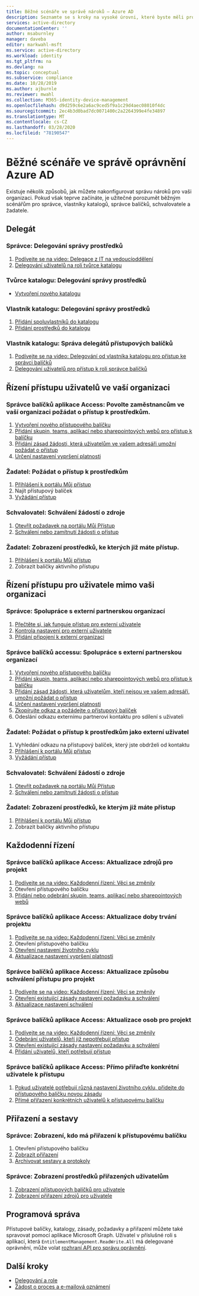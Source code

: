 ```yaml
---
title: Běžné scénáře ve správě nároků – Azure AD
description: Seznamte se s kroky na vysoké úrovni, které byste měli provést při běžných scénářích ve správě nároků služby Azure Active Directory.
services: active-directory
documentationCenter: ''
author: msaburnley
manager: daveba
editor: markwahl-msft
ms.service: active-directory
ms.workload: identity
ms.tgt_pltfrm: na
ms.devlang: na
ms.topic: conceptual
ms.subservice: compliance
ms.date: 10/28/2019
ms.author: ajburnle
ms.reviewer: mwahl
ms.collection: M365-identity-device-management
ms.openlocfilehash: d9d259c6e2a6ac9ced5f9a1c29d4aec08010f4dc
ms.sourcegitcommit: 2ec4b3d0bad7dc0071400c2a2264399e4fe34897
ms.translationtype: MT
ms.contentlocale: cs-CZ
ms.lasthandoff: 03/28/2020
ms.locfileid: "78190547"
---
```

# <a name="common-scenarios-in-azure-ad-entitlement-management"></a>Běžné scénáře ve správě oprávnění Azure AD

Existuje několik způsobů, jak můžete nakonfigurovat správu nároků pro vaši organizaci. Pokud však teprve začínáte, je užitečné porozumět běžným scénářům pro správce, vlastníky katalogů, správce balíčků, schvalovatele a žadatele.

## <a name="delegate"></a>Delegát

### <a name="administrator-delegate-management-of-resources"></a>Správce: Delegování správy prostředků

1. [Podívejte se na video: Delegace z IT na vedoucíoddělení](https://www.microsoft.com/videoplayer/embed/RE3Lq00)
1. [Delegování uživatelů na roli tvůrce katalogu](entitlement-management-delegate-catalog.md)

### <a name="catalog-creator-delegate-management-of-resources"></a>Tvůrce katalogu: Delegování správy prostředků

- [Vytvoření nového katalogu](entitlement-management-catalog-create.md#create-a-catalog)

### <a name="catalog-owner-delegate-management-of-resources"></a>Vlastník katalogu: Delegování správy prostředků

1. [Přidání spoluvlastníků do katalogu](entitlement-management-catalog-create.md#add-additional-catalog-owners)
1. [Přidání prostředků do katalogu](entitlement-management-catalog-create.md#add-resources-to-a-catalog)

### <a name="catalog-owner-delegate-management-of-access-packages"></a>Vlastník katalogu: Správa delegátů přístupových balíčků

1. [Podívejte se na video: Delegování od vlastníka katalogu pro přístup ke správci balíčků](https://www.microsoft.com/videoplayer/embed/RE3Lq08)
1. [Delegování uživatelů pro přístup k roli správce balíčků](entitlement-management-delegate-managers.md)

## <a name="govern-access-for-users-in-your-organization"></a>Řízení přístupu uživatelů ve vaší organizaci

### <a name="access-package-manager-allow-employees-in-your-organization-to-request-access-to-resources"></a>Správce balíčků aplikace Access: Povolte zaměstnancům ve vaší organizaci požádat o přístup k prostředkům.

1. [Vytvoření nového přístupového balíčku](entitlement-management-access-package-create.md#start-new-access-package)
1. [Přidání skupin, teams, aplikací nebo sharepointových webů pro přístup k balíčku](entitlement-management-access-package-create.md#resource-roles)
1. [Přidání zásad žádosti, která uživatelům ve vašem adresáři umožní požádat o přístup](entitlement-management-access-package-create.md#for-users-in-your-directory)
1. [Určení nastavení vypršení platnosti](entitlement-management-access-package-create.md#lifecycle)

### <a name="requestor-request-access-to-resources"></a>Žadatel: Požádat o přístup k prostředkům

1. [Přihlášení k portálu Můj přístup](entitlement-management-request-access.md#sign-in-to-the-my-access-portal)
1. Najít přístupový balíček
1. [Vyžádání přístup](entitlement-management-request-access.md#request-an-access-package)

### <a name="approver-approve-requests-to-resources"></a>Schvalovatel: Schválení žádostí o zdroje

1. [Otevřít požadavek na portálu Můj Přístup](entitlement-management-request-approve.md#open-request)
1. [Schválení nebo zamítnutí žádosti o přístup](entitlement-management-request-approve.md#approve-or-deny-request)

### <a name="requestor-view-the-resources-you-already-have-access-to"></a>Žadatel: Zobrazení prostředků, ke kterých již máte přístup.

1. [Přihlášení k portálu Můj přístup](entitlement-management-request-access.md#sign-in-to-the-my-access-portal)
1. Zobrazit balíčky aktivního přístupu

## <a name="govern-access-for-users-outside-your-organization"></a>Řízení přístupu pro uživatele mimo vaši organizaci

### <a name="administrator-collaborate-with-an-external-partner-organization"></a>Správce: Spolupráce s externí partnerskou organizací

1. [Přečtěte si, jak funguje přístup pro externí uživatele](entitlement-management-external-users.md#how-access-works-for-external-users)
1. [Kontrola nastavení pro externí uživatele](entitlement-management-external-users.md#settings-for-external-users)
1. [Přidání připojení k externí organizaci](entitlement-management-organization.md)

### <a name="access-package-manager-collaborate-with-an-external-partner-organization"></a>Správce balíčků accessu: Spolupráce s externí partnerskou organizací

1. [Vytvoření nového přístupového balíčku](entitlement-management-access-package-create.md#start-new-access-package)
1. [Přidání skupin, teams, aplikací nebo sharepointových webů pro přístup k balíčku](entitlement-management-access-package-resources.md#add-resource-roles)
1. [Přidání zásad žádosti, která uživatelům, kteří nejsou ve vašem adresáři, umožní požádat o přístup](entitlement-management-access-package-request-policy.md#for-users-not-in-your-directory)
1. [Určení nastavení vypršení platnosti](entitlement-management-access-package-create.md#lifecycle)
1. [Zkopírujte odkaz a požádejte o přístupový balíček](entitlement-management-access-package-settings.md)
1. Odeslání odkazu externímu partnerovi kontaktu pro sdílení s uživateli

### <a name="requestor-request-access-to-resources-as-an-external-user"></a>Žadatel: Požádat o přístup k prostředkům jako externí uživatel

1. Vyhledání odkazu na přístupový balíček, který jste obdrželi od kontaktu
1. [Přihlášení k portálu Můj přístup](entitlement-management-request-access.md#sign-in-to-the-my-access-portal)
1. [Vyžádání přístup](entitlement-management-request-access.md#request-an-access-package)

### <a name="approver-approve-requests-to-resources"></a>Schvalovatel: Schválení žádostí o zdroje

1. [Otevřít požadavek na portálu Můj Přístup](entitlement-management-request-approve.md#open-request)
1. [Schválení nebo zamítnutí žádosti o přístup](entitlement-management-request-approve.md#approve-or-deny-request)

### <a name="requestor-view-the-resources-your-already-have-access-to"></a>Žadatel: Zobrazení prostředků, ke kterým již máte přístup

1. [Přihlášení k portálu Můj přístup](entitlement-management-request-access.md#sign-in-to-the-my-access-portal)
1. Zobrazit balíčky aktivního přístupu

## <a name="day-to-day-management"></a>Každodenní řízení

### <a name="access-package-manager-update-the-resources-for-a-project"></a>Správce balíčků aplikace Access: Aktualizace zdrojů pro projekt

1. [Podívejte se na video: Každodenní řízení: Věci se změnily](https://www.microsoft.com/videoplayer/embed/RE3LD4Z)
1. Otevření přístupového balíčku
1. [Přidání nebo odebrání skupin, teams, aplikací nebo sharepointových webů](entitlement-management-access-package-resources.md#add-resource-roles)

### <a name="access-package-manager-update-the-duration-for-a-project"></a>Správce balíčků aplikace Access: Aktualizace doby trvání projektu

1. [Podívejte se na video: Každodenní řízení: Věci se změnily](https://www.microsoft.com/videoplayer/embed/RE3LD4Z)
1. Otevření přístupového balíčku
1. [Otevření nastavení životního cyklu](entitlement-management-access-package-lifecycle-policy.md#open-lifecycle-settings)
1. [Aktualizace nastavení vypršení platnosti](entitlement-management-access-package-lifecycle-policy.md#lifecycle)

### <a name="access-package-manager-update-how-access-is-approved-for-a-project"></a>Správce balíčků aplikace Access: Aktualizace způsobu schválení přístupu pro projekt

1. [Podívejte se na video: Každodenní řízení: Věci se změnily](https://www.microsoft.com/videoplayer/embed/RE3LD4Z)
1. [Otevření existující zásady nastavení požadavku a schválení](entitlement-management-access-package-request-policy.md#open-an-existing-policy-of-request-and-approval-settings)
1. [Aktualizace nastavení schválení](entitlement-management-access-package-request-policy.md#approval)

### <a name="access-package-manager-update-the-people-for-a-project"></a>Správce balíčků aplikace Access: Aktualizace osob pro projekt

1. [Podívejte se na video: Každodenní řízení: Věci se změnily](https://www.microsoft.com/videoplayer/embed/RE3LD4Z)
1. [Odebrání uživatelů, kteří již nepotřebují přístup](entitlement-management-access-package-assignments.md)
1. [Otevření existující zásady nastavení požadavku a schválení](entitlement-management-access-package-request-policy.md#open-an-existing-policy-of-request-and-approval-settings)
1. [Přidání uživatelů, kteří potřebují přístup](entitlement-management-access-package-request-policy.md#for-users-in-your-directory)

### <a name="access-package-manager-directly-assign-specific-users-to-an-access-package"></a>Správce balíčků aplikace Access: Přímo přiřaďte konkrétní uživatele k přístupu

1. [Pokud uživatelé potřebují různá nastavení životního cyklu, přidejte do přístupového balíčku novou zásadu](entitlement-management-access-package-request-policy.md#add-a-new-policy-of-request-and-approval-settings)
1. [Přímé přiřazení konkrétních uživatelů k přístupovému balíčku](entitlement-management-access-package-assignments.md#directly-assign-a-user)

## <a name="assignments-and-reports"></a>Přiřazení a sestavy

### <a name="administrator-view-who-has-assignments-to-an-access-package"></a>Správce: Zobrazení, kdo má přiřazení k přístupovému balíčku

1. Otevření přístupového balíčku
1. [Zobrazit přiřazení](entitlement-management-access-package-assignments.md#view-who-has-an-assignment)
1. [Archivovat sestavy a protokoly](entitlement-management-logs-and-reporting.md)

### <a name="administrator-view-resources-assigned-to-users"></a>Správce: Zobrazení prostředků přiřazených uživatelům

1. [Zobrazení přístupových balíčků pro uživatele](entitlement-management-reports.md#view-access-packages-for-a-user)
1. [Zobrazení přiřazení zdrojů pro uživatele](entitlement-management-reports.md#view-resource-assignments-for-a-user)

## <a name="programmatic-administration"></a>Programová správa

Přístupové balíčky, katalogy, zásady, požadavky a přiřazení můžete také spravovat pomocí aplikace Microsoft Graph.  Uživatel v příslušné roli s aplikací, která `EntitlementManagement.ReadWrite.All` má delegované oprávnění, může volat [rozhraní API pro správu oprávnění](https://docs.microsoft.com/graph/api/resources/entitlementmanagement-root?view=graph-rest-beta).

## <a name="next-steps"></a>Další kroky

- [Delegování a role](entitlement-management-delegate.md)
- [Žádost o proces a e-mailová oznámení](entitlement-management-process.md)
